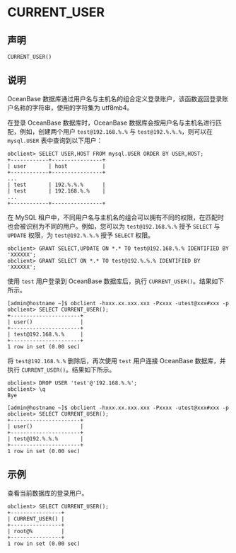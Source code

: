 CURRENT_USER
=================================



声明
-----------------------

```unknow
CURRENT_USER()
```



说明
-----------------------

OceanBase 数据库通过用户名与主机名的组合定义登录账户，该函数返回登录账户名称的字符串，使用的字符集为 utf8mb4。

在登录 OceanBase 数据库时，OceanBase 数据库会按用户名与主机名进行匹配，例如，创建两个用户 `test@192.168.%.%` 与 `test@192.%.%.%`，则可以在 `mysql.USER` 表中查询到以下用户：

```unknow
obclient> SELECT USER,HOST FROM mysql.USER ORDER BY USER,HOST;
+------------+----------------+
| user       | host           |
+------------+----------------+
...
| test       | 192.%.%.%      |
| test       | 192.168.%.%    |
...
+------------+----------------+
```



在 MySQL 租户中，不同用户名与主机名的组合可以拥有不同的权限，在匹配时也会被识别为不同的用户。例如，您可以为 `test@192.168.%.%` 授予 `SELECT` 与 `UPDATE` 权限，为 `test@192.%.%.%` 授予 `SELECT` 权限。

```unknow
obclient> GRANT SELECT,UPDATE ON *.* TO test@192.168.%.% IDENTIFIED BY 'XXXXXX';
obclient> GRANT SELECT ON *.* TO test@192.%.%.% IDENTIFIED BY 'XXXXXX';
```



使用 `test` 用户登录到 OceanBase 数据库后，执行 `CURRENT_USER()`。结果如下所示。

```unknow
[admin@hostname ~]$ obclient -hxxx.xx.xxx.xxx -Pxxxx -utest@xxx#xxx -p
obclient> SELECT CURRENT_USER();
+----------------------+
| user()               |
+----------------------+
| test@192.168.%.%     |
+----------------------+
1 row in set (0.00 sec)
```



将 `test@192.168.%.%` 删除后，再次使用 `test` 用户连接 OceanBase 数据库，并执行 `CURRENT_USER()`。结果如下所示。

```unknow
obclient> DROP USER 'test'@'192.168.%.%';
obclient> \q
Bye

[admin@hostname ~]$ obclient -hxxx.xx.xxx.xxx -Pxxxx -utest@xxx#xxx -p
obclient> SELECT CURRENT_USER();
+----------------------+
| user()               |
+----------------------+
| test@192.%.%.%       |
+----------------------+
1 row in set (0.00 sec)
```



示例
-----------------------

查看当前数据库的登录用户。

```unknow
obclient> SELECT CURRENT_USER();
+----------------+
| CURRENT_USER() |
+----------------+
| root@%         |
+----------------+
1 row in set (0.00 sec)
```
